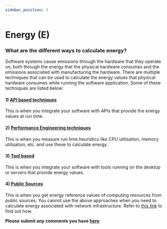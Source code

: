 ```yaml
---
sidebar_position: 3
---
```


# Energy (E)

### What are the different ways to  calculate energy?​

Software systems cause emissions through the hardware that they operate on, both through the energy that the physical hardware consumes and the emissions associated with manufacturing the hardware. There are multiple techniques that can be used to calculate the energy values that physical hardware consumes while running the software application. Some of these techniques are listed below:


#### 1) [ API based techniques ](APIBased.md)
 This is when you integrate your software with APIs that provide the energy values at run time.
#### 2) [ Performance Engineering techniques ](PerformanceEngineeringBased.md) 
 This is when you measure run time heuristics like CPU utilisation, memory utilisation, etc. and use these to calculate energy.
#### 3) [ Tool based  ](Toolbased.md)
 This is when you integrate your software with tools running on the desktop or servers that provide energy values.
#### 4) [ Public Sources  ](Datasets.md)
 This is when you get energy reference values of computing resources from public sources.
You cannot use the above approaches when you need to calculate energy associated with network infrastructure. Refer to [this link](https://sci-data.greensoftware.foundation/E/NetworkEnergy) to find out how.

**Please submit any comments you have [here](https://github.com/Green-Software-Foundation/sci-data/issues/new?assignees=atg-abhishek%2C+srini1978%2C+Henry-WattTime%2C+navveenb&labels=Guidelines+Feedback&template=guidelines-feedback.md&title=Guidelines+Feedback)**
